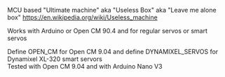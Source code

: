 MCU based "Ultimate machine" aka "Useless Box" aka "Leave me alone box"
https://en.wikipedia.org/wiki/Useless_machine
  
Works with Arduino or Open CM 90.4 and for regular servos or smart servos

Define OPEN_CM for Open CM 9.04 and define DYNAMIXEL_SERVOS for Dynamixel XL-320 smart servors  
Tested with Open CM 9.04 and with Arduino Nano V3
